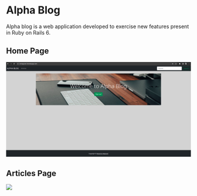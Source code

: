 # Alpha Blog

Alpha blog is a web application developed to exercise new features present in Ruby on Rails 6.

## Home Page

![](blog-images/home.png)


## Articles Page

![](blog-images/artciles.png)
